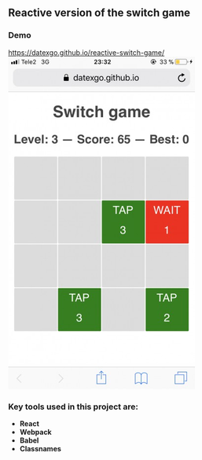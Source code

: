 ## Reactive version of the switch game
### Demo
https://datexgo.github.io/reactive-switch-game/
![ScreenShot](/src/images/screen2.jpg?raw=true)
### Key tools used in this project are:
* **React**
* **Webpack**
* **Babel**
* **Classnames**